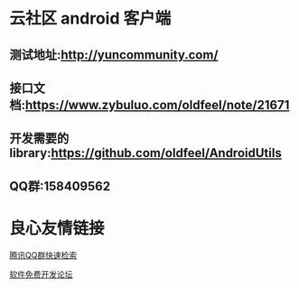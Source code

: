 云社区 android 客户端
=====================

测试地址:http://yuncommunity.com/
---------------------------------------------------
接口文档:https://www.zybuluo.com/oldfeel/note/21671
---------------------------------------------------
开发需要的library:https://github.com/oldfeel/AndroidUtils
-----------------------------------------------------
QQ群:158409562
-----------------

 # 良心友情链接

[腾讯QQ群快速检索](http://u.720life.cn/s/8cf73f7c)

[软件免费开发论坛](http://u.720life.cn/s/bbb01dc0)